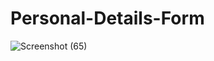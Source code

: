 # Personal-Details-Form
![Screenshot (65)](https://github.com/wadalkarsaloni/Personal-Details-Form/assets/127375584/917f3bed-91ac-4014-bbae-faaf49a0cd45)

